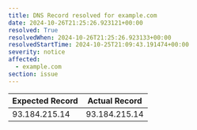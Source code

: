 ```yaml
---
title: DNS Record resolved for example.com
date: 2024-10-26T21:25:26.923121+00:00
resolved: True
resolvedWhen: 2024-10-26T21:25:26.923133+00:00
resolvedStartTime: 2024-10-25T21:09:43.191474+00:00
severity: notice
affected:
  - example.com
section: issue
---
```


| Expected Record  | Actual Record  |
|------------------|----------------|
| 93.184.215.14 | 93.184.215.14 |
